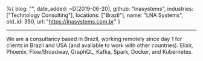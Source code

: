 %{
  blog: "",
  date_added: ~D[2019-06-20],
  github: "lnasystems",
  industries: ["Technology Consulting"],
  locations: ["Brazil"],
  name: "LNA Systems",
  old_id: 390,
  url: "https://lnasystems.com.br"
}

---

We are a consultancy based in Brazil, working remotely since day 1 for clients in Brazil and USA (and available to work with other countries). Elixir, Phoenix, Flow/Broadway, GraphQL, Kafka, Spark, Docker, and Kubernetes.
